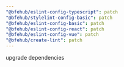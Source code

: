 ```yaml
---
"@bfehub/eslint-config-typescript": patch
"@bfehub/stylelint-config-basic": patch
"@bfehub/eslint-config-basic": patch
"@bfehub/eslint-config-react": patch
"@bfehub/eslint-config-vue": patch
"@bfehub/create-lint": patch
---
```


upgrade dependencies
